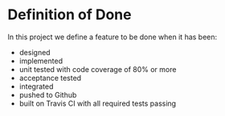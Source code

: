 # Definition of Done

In this project we define a feature to be done when it has been:
* designed
* implemented
* unit tested with code coverage of 80% or more
* acceptance tested
* integrated
* pushed to Github
* built on Travis CI with all required tests passing
